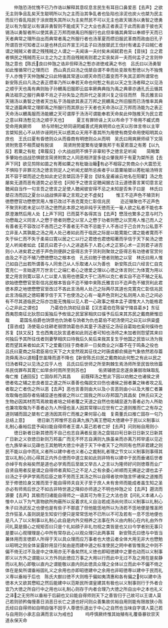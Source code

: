 <!-- { "loadSidebar": true } -->
　　仲虺恐汤忧愧不已乃作诰以解释其意叹息言民生有耳目口鼻爱恶【去声】之欲无主则争且乱矣天生聪明所以为之主而治其争乱者也坠陷也涂泥也炭火也桀为民主而反行昏乱陷民于涂炭既失其所以为主矣然民不可以无主也故天锡汤以勇智之徳勇足以有为智足以有谋非勇智则不能成天下之大业也表正者表正于此而影直于彼也天锡汤以勇智者所以使其表正万邦而继禹旧所服行也此但率循其典常以奉顺乎天而已天者典常之理所自出而典常者禹之所服行者也汤革夏而缵旧服武革商而政由旧孔子所谓百世可知者正以是也林氏曰齐宣王问孟子曰汤放桀武王伐纣有诸孟子曰贼仁者谓之贼贼义者谓之残残贼之人谓之一夫闻诛一夫纣矣未闻弑君也夫【音扶】立之君者惧民之残贼而无以主之为之主而自残贼焉则君之实丧矣非一夫而何孟子之言则仲虺之意也【陈氏良曰仲虺之诰非但释汤之慙亦进徳戒满之书也　吕氏曰以汤勇智如此惟循常行之理而已　西山真氏曰汤之伐桀自谓不幸而处变故有慙徳以为不独愧于人亦愧于天仲虺解之曰此特循其常道以顺天命而已葢变而不失其正即所谓常也　新安陈氏曰凡汤之表正缵率乃所以奉若天命也何慙之有此以天之生汤者释之以见汤之顺乎天也禹有典则贻子孙纉禹旧服即云兹率厥典典指为禹之典章亦通孔氏云循其典法祖宗之服行典章不肖之子孙失坠之而异代之圣贤兴复之往往而然　陈氏雅言曰天锡汤以勇智之徳者天岂私于汤哉欲其表正万邦之民纉禹之所旧服而已汤惟率其典常之道葢典常之理即禹之所服行而其原出于天者也天命汤以正万邦而汤能为之表正天命汤以纉禹服而汤能纉之天可谓厚于汤汤可谓能奉若天命矣此仲虺推天为民立君之意以释汤慙见汤之顺乎天也】
　　夏王有罪矫诬上天以布命于下帝用不臧式商受命用爽厥师
　　矫与矫制之矫同诬罔臧善式用爽明师众也天以形体言帝以主宰言桀知民心不从矫诈诬罔托天以惑其众天用不善其所为用使有商受命用使昭明其众庶也　王氏曰夏有昏徳则众从而昏商有明徳则众从而明　吴氏曰用爽厥师续下文简贤附势意不相贯疑有脱误
　　简贤附势寔繁有徒肇我邦于有夏若苗之有莠【以九反】若粟之有秕【卑履反】小大战战罔不惧于非辜矧予之徳言足听闻
　　简略繁多肇始也战战恐惧貌言简贤附势之人同恶相济寔多徒众肇我邦于有夏为桀所恶【去声下同】欲见剪除如苗之有莠如粟之有秕锄治簸有必不相容之势商众小大震恐无不惧陷于非罪况汤之徳言则足人之听闻尤桀所忌疾者乎以苗粟喻桀以莠秕喻汤特言其不容于桀而迹之危如此史记言桀囚汤于夏台【狱名皇甫谧云地名在阳翟】汤之危屡矣无道而恶有道势之必至也【问矧予之徳言足聴闻据古注云道徳善言某切意言足聴闻自当作一句言吾之徳言之足使人聴闻彼安得不忌之未知是否朱子曰是　林氏曰桀召汤而囚之夏台以战战惧非辜之言观之史不虚矣】
　　惟王不迩声色不殖货利徳懋懋官功懋懋赏用人惟已改过不吝克寛克仁彰信兆民
　　迩近殖聚也不近声色不聚货利若未足以尽汤之徳然此本原之地非纯乎天徳而无一毫人欲之私者不能也本原澄澈然后用人处【上声下同】已而莫不各得其当【去声】懋茂也繁多之意与时乃功懋哉之义同言人之懋于徳者则懋之以官人之懋于功者则懋之以赏用人惟己而人之有善者无不容改过不吝而己之不善者无不改不忌能于人不吝过于己合并为公私意不立非圣人其孰能之汤之用人处己者如此而于临民之际是以能寛能仁谓之能者寛而不失于纵仁而不失于柔易曰寛以居之仁以行之君徳也君徳昭著而孚信于天下矣汤之徳足人听闻者如此【葛氏曰君子小人之进退系于人君心术之正邪心术一正则君子进否则小人进矣君之惑于声色则便辟之臣得志贪于货利则聚敛之臣得志有功徳者官赏何由及之不迩不殖乃懋徳懋功之根本也　孔氏曰勉于徳者则勉之以官　林氏曰用人惟己如自己出若所谓善与人同舍己从人乐取诸人以为善也　新安陈氏曰六经言仁自克寛克仁一言始遂开万世言仁之端仁者心之徳爱之理以心徳之体言则仁为体寛为用以爱之用言则寛以容人仁以爱人皆用也徳莫大于仁汤所以克仁者实自不迩不殖之无私欲始徳懋懋官至彰信兆民根本皆自不迩不殖中来陈氏雅言曰不迩声色不殖货利此君徳本原之地徳懋懋官至改过不吝此言汤用人处己之际两尽其道也克寛克仁彰信兆民此言汤临民之徳昭著孚信于天下也使汤之心有一毫声色货利之私则用人处己之间必有不尽其道临民之际亦岂能无愧哉以见人君一心政事之根本孟子谓惟大人为能格君心之非此之谓也】
　　乃葛伯仇饷初征自葛【汉志葛伯在陈留宁陵县葛乡】东征西夷怨南征北狄怨曰奚独后予攸徂之民室家相庆曰徯予后后来其苏民之戴商厥惟旧哉
　　葛国名伯爵也饷馈也仇饷者与饷者为仇也葛伯不祀汤使问之曰无以供粢盛【音咨成】汤使亳众往耕老弱馈饷葛伯杀其童子汤遂征之汤征自葛始也奚何徯待也苏复【扶又反】生也西夷北狄言逺者如此则近者可知也汤师之未加者则怨望其来曰何独后予其所往伐者则妻孥相庆曰待我后久矣后来我其复生乎他国之民皆以汤为我君而望其来者如此天下之爱戴归往于商者非一日矣商业之兴葢不在于鸣条之役也　吕氏曰夏商之际君臣易位天下之大变然观其征伐之时唐虞都俞揖逊气象依然若存葢尧舜禹汤以道相世虽降而道不降也【新安陈氏曰民之戴商如此何慙之有此以民之归汤者释之以见汤之应乎人也　吕氏曰后世师之所至荆棘生焉汤师所至民皆欣欣葢吊民伐罪布其寛仁如旱余时雨所至则苏也】
　　佑贤辅徳显忠遂良兼弱攻昧取乱侮亡推【通回反】亡固存邦乃其昌
　　前既释汤之慙此下因以劝勉之也诸侯之贤徳者佑之辅之忠良者显之遂之所以善善也侮説文曰伤也诸侯之弱者兼之昧者攻之乱者取之亡者伤之所以恶【去声】恶也言善则由大以及小言恶则由小以及大推亡者兼攻取侮也固存者佑辅显遂也推彼之所以亡固我之所以存邦国乃其昌矣【林氏曰天之生物必因其材而笃焉故栽者培之倾者覆之天道之自然也佑辅显遂为善者必为人所助也兼攻取侮为不善者必为人所侵也圣人因其常理以应世有亡之道则推而亡之有存之道则辅而固之桀有亡道汤因其将亡而推之果何容心哉　复斋董氏曰推亡固存一句乃总结上意】
　　徳日新万邦惟怀志自满九族乃离王懋昭大徳建中于民以义制事以礼制心垂裕后昆予闻曰能自得师者王谓人莫己若者亡好【去声】问则裕自用则小
　　徳日新者日新其徳而不自己也志自满者反是汤之盘铭曰茍日新日日新又日新其广日新之义欤徳日新则万邦虽广而无不怀志自满则九族虽亲而亦离万邦举逺以见近也九族举亲以见疎也王其勉明大徳立中道于天下中者天下之所同有也然非君建之则民不能以自中而礼义者所以建中者也义者心之裁制礼者理之节文以义制事则事得其宜以礼制心则心得其正内外合徳而中道立矣如此则非特有以建中于民而垂诸后世者亦绰乎有余裕矣然是道也必学焉而后至故又举古人之言以为隆师好问则徳尊而业广自贤自用者反是谓之自得师者真知己之不足人之有余委心听顺而无拂逆之谓也孟子曰汤之于伊尹学焉而后臣之故不劳而王其汤之所以自得者欤仲虺言怀诸侯之道推而至于修徳捡身又推而至于能自得师夫自天子至于庶人未有舍师而能成者虽生知之圣亦必有师焉后世之不如古非特世道之降抑亦师道之不明也仲虺之论【去声】遡流而源要【去声】其极而归诸能自得师之一语其可为帝王之大法也欤【问礼义本诸人心惟中人以下为气禀物欲所拘蔽所以反着求礼义自治若成汤尚何须以义制事以礼制心朱子曰汤武反之也便也是有些子不那底了但他能恁地所以为汤若不恁地便是惟圣罔念作狂圣人虽则説是生知安行便只是常常恁地不已所以不可及若有一息不恁地便也是凡人了以义制事以礼制心此自是内外交相养之法事在外义由内制心在内礼由外作　问礼莫是摄心之规矩否曰只是个礼如顔子非礼勿视之类皆是也又曰今学者别无事只是要以心观理理是心中所有常存此心以观众理只此两事耳　新安陈氏曰徳与中皆当兼体用而言徳即人所得于天以具众理而应万事者也大徳云者全体大用无非大也懋勉以昭明之则全体呈露妙用显行矣由是而建中道之标准使民之罔中者皆惟我之中则不偏不倚无过不及是中之体用亦无不备矣然礼义徳也即昭徳建中之要也动而以义制事即义以方外之谓能以义方外则此徳应万事之大用以行而此中无过不及之用在是矣静而以礼制心即敬以直内之谓能敬以直内则此徳具众理之全体以立而此中不偏不倚之体在是矣所谓垂裕固礼义之余用也亦即昭徳建中之余用也非昭徳専以建中于民而礼义専以垂裕于后也　陈氏大猷曰徳不大则梏于偏如夷清惠和各有偏之何以建中汤徳本大又欲其懋昭之然后能建中以范斯民所谓皇建其有极也以义制事则行于外者合宜乃大徳之所自行中之用也以礼制心则存于内者合理乃大徳之所自出中之本也礼义之泽之无穷所以垂裕于后嗣也又曰能自得师则天下之善皆归于己故可以王谓人莫己若则骄矜侮慢善日消恶日长亡之道也好问则众善集故优裕自用则能有限故狭小陈氏经曰自得师如自明自强不因乎人尊徳乐道出于中心之自然也当味自字谓人莫己若与自用则小承志自满而言以为戒也】
　　呜呼慎厥终惟其始殖有礼覆昏暴钦崇天道永保天命
